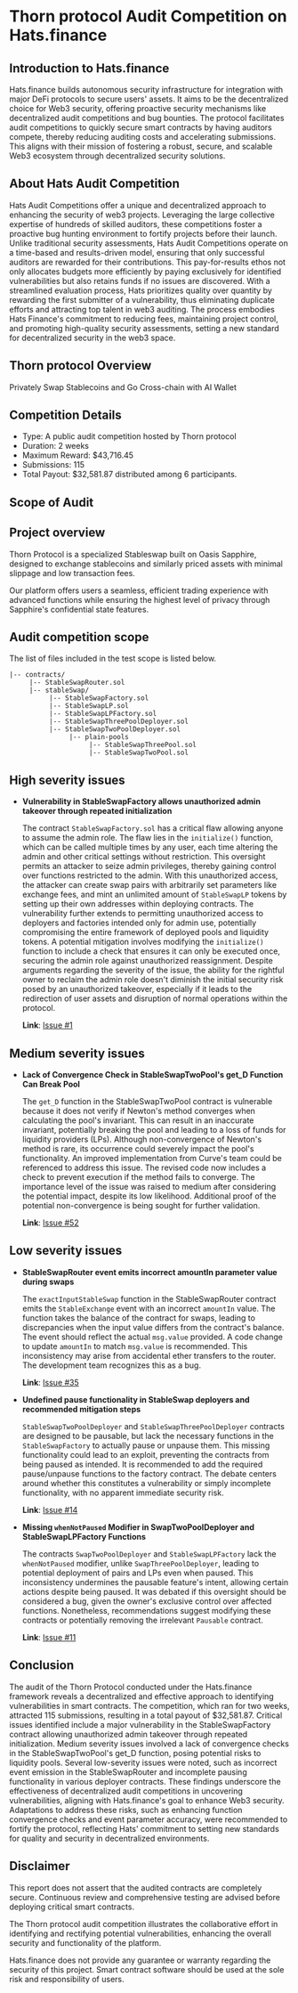 # **Thorn protocol Audit Competition on Hats.finance** 


## Introduction to Hats.finance


Hats.finance builds autonomous security infrastructure for integration with major DeFi protocols to secure users' assets. 
It aims to be the decentralized choice for Web3 security, offering proactive security mechanisms like decentralized audit competitions and bug bounties. 
The protocol facilitates audit competitions to quickly secure smart contracts by having auditors compete, thereby reducing auditing costs and accelerating submissions. 
This aligns with their mission of fostering a robust, secure, and scalable Web3 ecosystem through decentralized security solutions​.

## About Hats Audit Competition


Hats Audit Competitions offer a unique and decentralized approach to enhancing the security of web3 projects. Leveraging the large collective expertise of hundreds of skilled auditors, these competitions foster a proactive bug hunting environment to fortify projects before their launch. Unlike traditional security assessments, Hats Audit Competitions operate on a time-based and results-driven model, ensuring that only successful auditors are rewarded for their contributions. This pay-for-results ethos not only allocates budgets more efficiently by paying exclusively for identified vulnerabilities but also retains funds if no issues are discovered. With a streamlined evaluation process, Hats prioritizes quality over quantity by rewarding the first submitter of a vulnerability, thus eliminating duplicate efforts and attracting top talent in web3 auditing. The process embodies Hats Finance's commitment to reducing fees, maintaining project control, and promoting high-quality security assessments, setting a new standard for decentralized security in the web3 space​​.

## Thorn protocol Overview

Privately Swap Stablecoins and Go Cross-chain with AI Wallet

## Competition Details


- Type: A public audit competition hosted by Thorn protocol
- Duration: 2 weeks
- Maximum Reward: $43,716.45
- Submissions: 115
- Total Payout: $32,581.87 distributed among 6 participants.

## Scope of Audit

## Project overview
Thorn Protocol is a specialized Stableswap built on Oasis Sapphire, designed to exchange stablecoins and similarly priced assets with minimal slippage and low transaction fees.

Our platform offers users a seamless, efficient trading experience with advanced functions while ensuring the highest level of privacy through Sapphire's confidential state features.

## Audit competition scope

The list of files included in the test scope is listed below.

```
|-- contracts/
     |-- StableSwapRouter.sol 
     |-- stableSwap/
          |-- StableSwapFactory.sol
          |-- StableSwapLP.sol
          |-- StableSwapLPFactory.sol
          |-- StableSwapThreePoolDeployer.sol
          |-- StableSwapTwoPoolDeployer.sol
               |-- plain-pools
                    |-- StableSwapThreePool.sol
                    |-- StableSwapTwoPool.sol
```

## High severity issues


- **Vulnerability in StableSwapFactory allows unauthorized admin takeover through repeated initialization**

  The contract `StableSwapFactory.sol` has a critical flaw allowing anyone to assume the admin role. The flaw lies in the `initialize()` function, which can be called multiple times by any user, each time altering the admin and other critical settings without restriction. This oversight permits an attacker to seize admin privileges, thereby gaining control over functions restricted to the admin. With this unauthorized access, the attacker can create swap pairs with arbitrarily set parameters like exchange fees, and mint an unlimited amount of `StableSwapLP` tokens by setting up their own addresses within deploying contracts. The vulnerability further extends to permitting unauthorized access to deployers and factories intended only for admin use, potentially compromising the entire framework of deployed pools and liquidity tokens. A potential mitigation involves modifying the `initialize()` function to include a check that ensures it can only be executed once, securing the admin role against unauthorized reassignment. Despite arguments regarding the severity of the issue, the ability for the rightful owner to reclaim the admin role doesn't diminish the initial security risk posed by an unauthorized takeover, especially if it leads to the redirection of user assets and disruption of normal operations within the protocol.


  **Link**: [Issue #1](https://github.com/hats-finance/Thorn-protocol-0x1286ecdac50215a366458a14968fbca4bd95067d/issues/1)

## Medium severity issues


- **Lack of Convergence Check in StableSwapTwoPool's get_D Function Can Break Pool**

  The `get_D` function in the StableSwapTwoPool contract is vulnerable because it does not verify if Newton's method converges when calculating the pool's invariant. This can result in an inaccurate invariant, potentially breaking the pool and leading to a loss of funds for liquidity providers (LPs). Although non-convergence of Newton's method is rare, its occurrence could severely impact the pool's functionality. An improved implementation from Curve's team could be referenced to address this issue. The revised code now includes a check to prevent execution if the method fails to converge. The importance level of the issue was raised to medium after considering the potential impact, despite its low likelihood. Additional proof of the potential non-convergence is being sought for further validation.


  **Link**: [Issue #52](https://github.com/hats-finance/Thorn-protocol-0x1286ecdac50215a366458a14968fbca4bd95067d/issues/52)

## Low severity issues


- **StableSwapRouter event emits incorrect amountIn parameter value during swaps**

  The `exactInputStableSwap` function in the StableSwapRouter contract emits the `StableExchange` event with an incorrect `amountIn` value. The function takes the balance of the contract for swaps, leading to discrepancies when the input value differs from the contract's balance. The event should reflect the actual `msg.value` provided. A code change to update `amountIn` to match `msg.value` is recommended. This inconsistency may arise from accidental ether transfers to the router. The development team recognizes this as a bug.


  **Link**: [Issue #35](https://github.com/hats-finance/Thorn-protocol-0x1286ecdac50215a366458a14968fbca4bd95067d/issues/35)


- **Undefined pause functionality in StableSwap deployers and recommended mitigation steps**

  `StableSwapTwoPoolDeployer` and `StableSwapThreePoolDeployer` contracts are designed to be pausable, but lack the necessary functions in the `StableSwapFactory` to actually pause or unpause them. This missing functionality could lead to an exploit, preventing the contracts from being paused as intended. It is recommended to add the required pause/unpause functions to the factory contract. The debate centers around whether this constitutes a vulnerability or simply incomplete functionality, with no apparent immediate security risk.


  **Link**: [Issue #14](https://github.com/hats-finance/Thorn-protocol-0x1286ecdac50215a366458a14968fbca4bd95067d/issues/14)


- **Missing `whenNotPaused` Modifier in SwapTwoPoolDeployer and StableSwapLPFactory Functions**

  The contracts `SwapTwoPoolDeployer` and `StableSwapLPFactory` lack the `whenNotPaused` modifier, unlike `SwapThreePoolDeployer`, leading to potential deployment of pairs and LPs even when paused. This inconsistency undermines the pausable feature's intent, allowing certain actions despite being paused. It was debated if this oversight should be considered a bug, given the owner's exclusive control over affected functions. Nonetheless, recommendations suggest modifying these contracts or potentially removing the irrelevant `Pausable` contract.


  **Link**: [Issue #11](https://github.com/hats-finance/Thorn-protocol-0x1286ecdac50215a366458a14968fbca4bd95067d/issues/11)



## Conclusion

The audit of the Thorn Protocol conducted under the Hats.finance framework reveals a decentralized and effective approach to identifying vulnerabilities in smart contracts. The competition, which ran for two weeks, attracted 115 submissions, resulting in a total payout of $32,581.87. Critical issues identified include a major vulnerability in the StableSwapFactory contract allowing unauthorized admin takeover through repeated initialization. Medium severity issues involved a lack of convergence checks in the StableSwapTwoPool's get_D function, posing potential risks to liquidity pools. Several low-severity issues were noted, such as incorrect event emission in the StableSwapRouter and incomplete pausing functionality in various deployer contracts. These findings underscore the effectiveness of decentralized audit competitions in uncovering vulnerabilities, aligning with Hats.finance's goal to enhance Web3 security. Adaptations to address these risks, such as enhancing function convergence checks and event parameter accuracy, were recommended to fortify the protocol, reflecting Hats' commitment to setting new standards for quality and security in decentralized environments.

## Disclaimer


This report does not assert that the audited contracts are completely secure. Continuous review and comprehensive testing are advised before deploying critical smart contracts.


The Thorn protocol audit competition illustrates the collaborative effort in identifying and rectifying potential vulnerabilities, enhancing the overall security and functionality of the platform.


Hats.finance does not provide any guarantee or warranty regarding the security of this project. Smart contract software should be used at the sole risk and responsibility of users.

